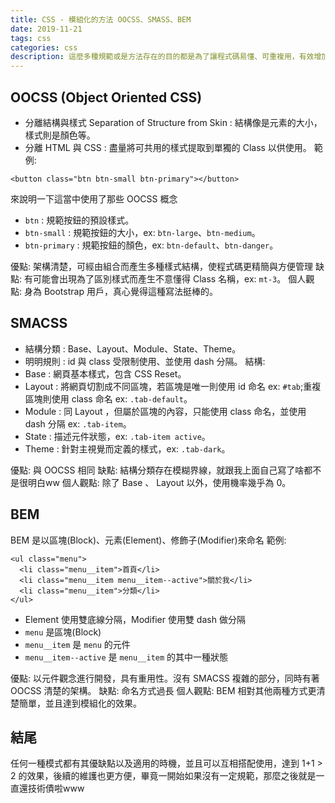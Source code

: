 ```yaml
---
title: CSS - 模組化的方法 OOCSS、SMASS、BEM
date: 2019-11-21
tags: css
categories: css
description: 這麼多種規範或是方法存在的目的都是為了讓程式碼易懂、可重複用，有效增加開發效率和後續維護
---
```

## OOCSS (Object Oriented CSS)
* 分離結構與樣式 Separation of Structure from Skin : 結構像是元素的大小，樣式則是顏色等。
* 分離 HTML 與 CSS : 盡量將可共用的樣式提取到單獨的 Class 以供使用。
範例:
```
<button class="btn btn-small btn-primary"></button>
```
來說明一下這當中使用了那些 OOCSS 概念
* `btn` : 規範按鈕的預設樣式。
* `btn-small` : 規範按鈕的大小，ex: `btn-large`、`btn-medium`。
* `btn-primary` : 規範按鈕的顏色，ex: `btn-default`、`btn-danger`。

優點: 架構清楚，可經由組合而產生多種樣式結構，使程式碼更精簡與方便管理
缺點: 有可能會出現為了區別樣式而產生不意懂得 Class 名稱，ex: `mt-3`。
個人觀點: 身為 Bootstrap 用戶，真心覺得這種寫法挺棒的。

## SMACSS
* 結構分類 : Base、Layout、Module、State、Theme。
* 明明規則 : id 與 class 受限制使用、並使用 dash 分隔。
結構:
* Base : 網頁基本樣式，包含 CSS Reset。
* Layout : 將網頁切割成不同區塊，若區塊是唯一則使用 id 命名 ex: `#tab`;重複區塊則使用 class 命名 ex: `.tab-default`。
* Module : 同 Layout ，但屬於區塊的內容，只能使用 class 命名，並使用 dash 分隔 ex: `.tab-item`。
* State : 描述元件狀態，ex: `.tab-item active`。
* Theme : 針對主視覺而定義的樣式，ex: `.tab-dark`。

優點: 與 OOCSS 相同
缺點: 結構分類存在模糊界線，就跟我上面自己寫了啥都不是很明白ww
個人觀點: 除了 Base 、 Layout 以外，使用機率幾乎為 0。

## BEM
BEM 是以區塊(Block)、元素(Element)、修飾子(Modifier)來命名
範例: 
```
<ul class="menu">
  <li class="menu__item">首頁</li>
  <li class="menu__item menu__item--active">關於我</li>
  <li class="menu__item">分類</li>
</ul>
```
* Element 使用雙底線分隔，Modifier 使用雙 dash 做分隔
* `menu` 是區塊(Block)
* `menu__item` 是 `menu` 的元件
* `menu__item--active` 是 `menu__item` 的其中一種狀態

優點: 以元件觀念進行開發，具有重用性。沒有 SMACSS 複雜的部分，同時有著 OOCSS 清楚的架構。
缺點: 命名方式過長
個人觀點: BEM 相對其他兩種方式更清楚簡單，並且達到模組化的效果。

## 結尾
任何一種模式都有其優缺點以及適用的時機，並且可以互相搭配使用，達到 1+1 > 2 的效果，後續的維護也更方便，畢竟一開始如果沒有一定規範，那麼之後就是一直還技術債啦www